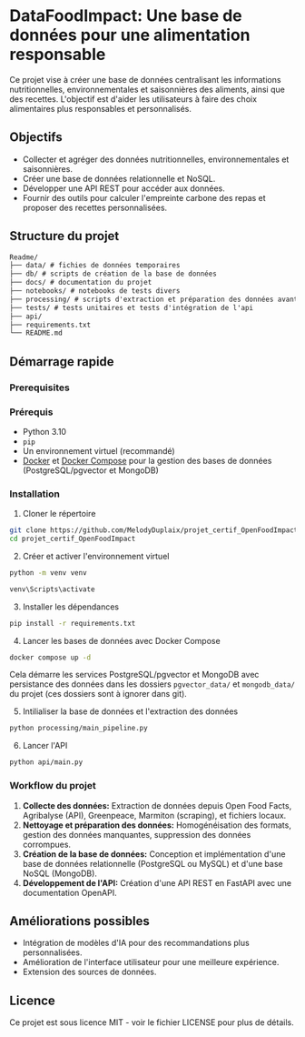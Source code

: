 # DataFoodImpact: Une base de données pour une alimentation responsable

Ce projet vise à créer une base de données centralisant les informations nutritionnelles, environnementales et saisonnières des aliments, ainsi que des recettes.  L'objectif est d'aider les utilisateurs à faire des choix alimentaires plus responsables et personnalisés.

## Objectifs

* Collecter et agréger des données nutritionnelles, environnementales et saisonnières.
* Créer une base de données relationnelle et NoSQL.
* Développer une API REST pour accéder aux données.
* Fournir des outils pour calculer l'empreinte carbone des repas et proposer des recettes personnalisées.

## Structure du projet

```txt
Readme/
├── data/ # fichies de données temporaires
├── db/ # scripts de création de la base de données
├── docs/ # documentation du projet
├── notebooks/ # notebooks de tests divers
├── processing/ # scripts d'extraction et préparation des données avant insertion en base de données
├── tests/ # tests unitaires et tests d'intégration de l'api
├── api/ 
├── requirements.txt
└── README.md
```

## Démarrage rapide

### Prerequisites

### Prérequis

* Python 3.10
* `pip`
* Un environnement virtuel (recommandé)
* [Docker](https://www.docker.com/) et [Docker Compose](https://docs.docker.com/compose/) pour la gestion des bases de données (PostgreSQL/pgvector et MongoDB)

### Installation

1. Cloner le répertoire
```bash
git clone https://github.com/MelodyDuplaix/projet_certif_OpenFoodImpact.git
cd projet_certif_OpenFoodImpact
```

2. Créer et activer l'environnement virtuel
```bash
python -m venv venv

venv\Scripts\activate
```

3. Installer les dépendances
```bash
pip install -r requirements.txt
```

4. Lancer les bases de données avec Docker Compose
```bash
docker compose up -d
```
Cela démarre les services PostgreSQL/pgvector et MongoDB avec persistance des données dans les dossiers `pgvector_data/` et `mongodb_data/` du projet (ces dossiers sont à ignorer dans git).

5. Intilialiser la base de données et l'extraction des données
```bash
python processing/main_pipeline.py
```

6. Lancer l'API
```bash
python api/main.py
```

### Workflow du projet

1. **Collecte des données:**  Extraction de données depuis Open Food Facts, Agribalyse (API), Greenpeace, Marmiton (scraping), et fichiers locaux.
2. **Nettoyage et préparation des données:**  Homogénéisation des formats, gestion des données manquantes, suppression des données corrompues.
3. **Création de la base de données:**  Conception et implémentation d'une base de données relationnelle (PostgreSQL ou MySQL) et d'une base NoSQL (MongoDB).
4. **Développement de l'API:**  Création d'une API REST en FastAPI avec une documentation OpenAPI.

## Améliorations possibles

* Intégration de modèles d'IA pour des recommandations plus personnalisées.
* Amélioration de l'interface utilisateur pour une meilleure expérience.
* Extension des sources de données.

## Licence

Ce projet est sous licence MIT - voir le fichier LICENSE pour plus de détails.

